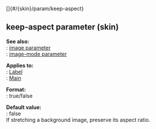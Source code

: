 []{#/{skin}/param/keep-aspect}    
## keep-aspect parameter (skin)    
**See also:**    
:   [image parameter](/ref/%7Bskin%7D/param/image/image.md)    
:   [image-mode parameter](/ref/%7Bskin%7D/param/image-mode/image-mode.md)    
<!-- -->    
**Applies to:**    
:   [Label](/ref/%7Bskin%7D/control/label/label.md)    
:   [Main](/ref/%7Bskin%7D/control/main/main.md)    
<!-- -->    
**Format:**    
:   true/false    
<!-- -->    
**Default value:**    
:   false    
If stretching a background image, preserve its aspect ratio.  